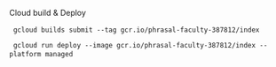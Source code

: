 Cloud build & Deploy 


<pre><code> gcloud builds submit --tag gcr.io/phrasal-faculty-387812/index </code> </pre>
<pre><code> gcloud run deploy --image gcr.io/phrasal-faculty-387812/index --platform managed </code> </pre>